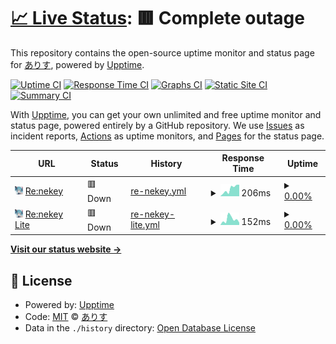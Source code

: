 # [📈 Live Status](https://status.1641.ltd): <!--live status--> **🟥 Complete outage**

This repository contains the open-source uptime monitor and status page for [ありす](164.life), powered by [Upptime](https://github.com/upptime/upptime).

[![Uptime CI](https://github.com/164-life/status/workflows/Uptime%20CI/badge.svg)](https://github.com/164-life/status/actions?query=workflow%3A%22Uptime+CI%22)
[![Response Time CI](https://github.com/164-life/status/workflows/Response%20Time%20CI/badge.svg)](https://github.com/164-life/status/actions?query=workflow%3A%22Response+Time+CI%22)
[![Graphs CI](https://github.com/164-life/status/workflows/Graphs%20CI/badge.svg)](https://github.com/164-life/status/actions?query=workflow%3A%22Graphs+CI%22)
[![Static Site CI](https://github.com/164-life/status/workflows/Static%20Site%20CI/badge.svg)](https://github.com/164-life/status/actions?query=workflow%3A%22Static+Site+CI%22)
[![Summary CI](https://github.com/164-life/status/workflows/Summary%20CI/badge.svg)](https://github.com/164-life/status/actions?query=workflow%3A%22Summary+CI%22)

With [Upptime](https://upptime.js.org), you can get your own unlimited and free uptime monitor and status page, powered entirely by a GitHub repository. We use [Issues](https://github.com/164-life/status/issues) as incident reports, [Actions](https://github.com/164-life/status/actions) as uptime monitors, and [Pages](https://status.1641.ltd) for the status page.

<!--start: status pages-->
<!-- This summary is generated by Upptime (https://github.com/upptime/upptime) -->
<!-- Do not edit this manually, your changes will be overwritten -->
<!-- prettier-ignore -->
| URL | Status | History | Response Time | Uptime |
| --- | ------ | ------- | ------------- | ------ |
| <img alt="" src="https://raw.githubusercontent.com/1641project/Renekey/Fork_Develop/packages/frontend/assets/about-icon.png" height="13"> [Re:nekey](https://renekey.blue) | 🟥 Down | [re-nekey.yml](https://github.com/16467/1641-Status/commits/HEAD/history/re-nekey.yml) | <details><summary><img alt="Response time graph" src="./graphs/re-nekey/response-time-week.png" height="20"> 206ms</summary><br><a href="https://status.1641.ltd/history/re-nekey"><img alt="Response time 605" src="https://img.shields.io/endpoint?url=https%3A%2F%2Fraw.githubusercontent.com%2F16467%2F1641-Status%2FHEAD%2Fapi%2Fre-nekey%2Fresponse-time.json"></a><br><a href="https://status.1641.ltd/history/re-nekey"><img alt="24-hour response time 319" src="https://img.shields.io/endpoint?url=https%3A%2F%2Fraw.githubusercontent.com%2F16467%2F1641-Status%2FHEAD%2Fapi%2Fre-nekey%2Fresponse-time-day.json"></a><br><a href="https://status.1641.ltd/history/re-nekey"><img alt="7-day response time 206" src="https://img.shields.io/endpoint?url=https%3A%2F%2Fraw.githubusercontent.com%2F16467%2F1641-Status%2FHEAD%2Fapi%2Fre-nekey%2Fresponse-time-week.json"></a><br><a href="https://status.1641.ltd/history/re-nekey"><img alt="30-day response time 459" src="https://img.shields.io/endpoint?url=https%3A%2F%2Fraw.githubusercontent.com%2F16467%2F1641-Status%2FHEAD%2Fapi%2Fre-nekey%2Fresponse-time-month.json"></a><br><a href="https://status.1641.ltd/history/re-nekey"><img alt="1-year response time 605" src="https://img.shields.io/endpoint?url=https%3A%2F%2Fraw.githubusercontent.com%2F16467%2F1641-Status%2FHEAD%2Fapi%2Fre-nekey%2Fresponse-time-year.json"></a></details> | <details><summary><a href="https://status.1641.ltd/history/re-nekey">0.00%</a></summary><a href="https://status.1641.ltd/history/re-nekey"><img alt="All-time uptime 14.91%" src="https://img.shields.io/endpoint?url=https%3A%2F%2Fraw.githubusercontent.com%2F16467%2F1641-Status%2FHEAD%2Fapi%2Fre-nekey%2Fuptime.json"></a><br><a href="https://status.1641.ltd/history/re-nekey"><img alt="24-hour uptime 0.00%" src="https://img.shields.io/endpoint?url=https%3A%2F%2Fraw.githubusercontent.com%2F16467%2F1641-Status%2FHEAD%2Fapi%2Fre-nekey%2Fuptime-day.json"></a><br><a href="https://status.1641.ltd/history/re-nekey"><img alt="7-day uptime 0.00%" src="https://img.shields.io/endpoint?url=https%3A%2F%2Fraw.githubusercontent.com%2F16467%2F1641-Status%2FHEAD%2Fapi%2Fre-nekey%2Fuptime-week.json"></a><br><a href="https://status.1641.ltd/history/re-nekey"><img alt="30-day uptime 1.38%" src="https://img.shields.io/endpoint?url=https%3A%2F%2Fraw.githubusercontent.com%2F16467%2F1641-Status%2FHEAD%2Fapi%2Fre-nekey%2Fuptime-month.json"></a><br><a href="https://status.1641.ltd/history/re-nekey"><img alt="1-year uptime 14.91%" src="https://img.shields.io/endpoint?url=https%3A%2F%2Fraw.githubusercontent.com%2F16467%2F1641-Status%2FHEAD%2Fapi%2Fre-nekey%2Fuptime-year.json"></a></details>
| <img alt="" src="https://raw.githubusercontent.com/1641project/Renekey/Fork_Develop/packages/frontend/assets/about-icon.png" height="13"> [Re:nekey Lite](https://lite.renekey.blue) | 🟥 Down | [re-nekey-lite.yml](https://github.com/16467/1641-Status/commits/HEAD/history/re-nekey-lite.yml) | <details><summary><img alt="Response time graph" src="./graphs/re-nekey-lite/response-time-week.png" height="20"> 152ms</summary><br><a href="https://status.1641.ltd/history/re-nekey-lite"><img alt="Response time 823" src="https://img.shields.io/endpoint?url=https%3A%2F%2Fraw.githubusercontent.com%2F16467%2F1641-Status%2FHEAD%2Fapi%2Fre-nekey-lite%2Fresponse-time.json"></a><br><a href="https://status.1641.ltd/history/re-nekey-lite"><img alt="24-hour response time 62" src="https://img.shields.io/endpoint?url=https%3A%2F%2Fraw.githubusercontent.com%2F16467%2F1641-Status%2FHEAD%2Fapi%2Fre-nekey-lite%2Fresponse-time-day.json"></a><br><a href="https://status.1641.ltd/history/re-nekey-lite"><img alt="7-day response time 152" src="https://img.shields.io/endpoint?url=https%3A%2F%2Fraw.githubusercontent.com%2F16467%2F1641-Status%2FHEAD%2Fapi%2Fre-nekey-lite%2Fresponse-time-week.json"></a><br><a href="https://status.1641.ltd/history/re-nekey-lite"><img alt="30-day response time 388" src="https://img.shields.io/endpoint?url=https%3A%2F%2Fraw.githubusercontent.com%2F16467%2F1641-Status%2FHEAD%2Fapi%2Fre-nekey-lite%2Fresponse-time-month.json"></a><br><a href="https://status.1641.ltd/history/re-nekey-lite"><img alt="1-year response time 823" src="https://img.shields.io/endpoint?url=https%3A%2F%2Fraw.githubusercontent.com%2F16467%2F1641-Status%2FHEAD%2Fapi%2Fre-nekey-lite%2Fresponse-time-year.json"></a></details> | <details><summary><a href="https://status.1641.ltd/history/re-nekey-lite">0.00%</a></summary><a href="https://status.1641.ltd/history/re-nekey-lite"><img alt="All-time uptime 14.96%" src="https://img.shields.io/endpoint?url=https%3A%2F%2Fraw.githubusercontent.com%2F16467%2F1641-Status%2FHEAD%2Fapi%2Fre-nekey-lite%2Fuptime.json"></a><br><a href="https://status.1641.ltd/history/re-nekey-lite"><img alt="24-hour uptime 0.00%" src="https://img.shields.io/endpoint?url=https%3A%2F%2Fraw.githubusercontent.com%2F16467%2F1641-Status%2FHEAD%2Fapi%2Fre-nekey-lite%2Fuptime-day.json"></a><br><a href="https://status.1641.ltd/history/re-nekey-lite"><img alt="7-day uptime 0.00%" src="https://img.shields.io/endpoint?url=https%3A%2F%2Fraw.githubusercontent.com%2F16467%2F1641-Status%2FHEAD%2Fapi%2Fre-nekey-lite%2Fuptime-week.json"></a><br><a href="https://status.1641.ltd/history/re-nekey-lite"><img alt="30-day uptime 1.38%" src="https://img.shields.io/endpoint?url=https%3A%2F%2Fraw.githubusercontent.com%2F16467%2F1641-Status%2FHEAD%2Fapi%2Fre-nekey-lite%2Fuptime-month.json"></a><br><a href="https://status.1641.ltd/history/re-nekey-lite"><img alt="1-year uptime 14.96%" src="https://img.shields.io/endpoint?url=https%3A%2F%2Fraw.githubusercontent.com%2F16467%2F1641-Status%2FHEAD%2Fapi%2Fre-nekey-lite%2Fuptime-year.json"></a></details>

<!--end: status pages-->

[**Visit our status website →**](https://status.1641.ltd)

## 📄 License

- Powered by: [Upptime](https://github.com/upptime/upptime)
- Code: [MIT](./LICENSE) © [ありす](164.life)
- Data in the `./history` directory: [Open Database License](https://opendatacommons.org/licenses/odbl/1-0/)
